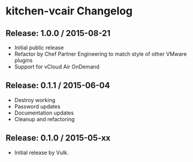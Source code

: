 # kitchen-vcair Changelog

## Release: 1.0.0 / 2015-08-21
* Initial public release
* Refactor by Chef Partner Engineering to match style of other VMware plugins
* Support for vCloud Air OnDemand

## Release: 0.1.1 / 2015-06-04
* Destroy working
* Password updates
* Documentation updates
* Cleanup and refactoring

## Release: 0.1.0 / 2015-05-xx

* Initial release by Vulk.
